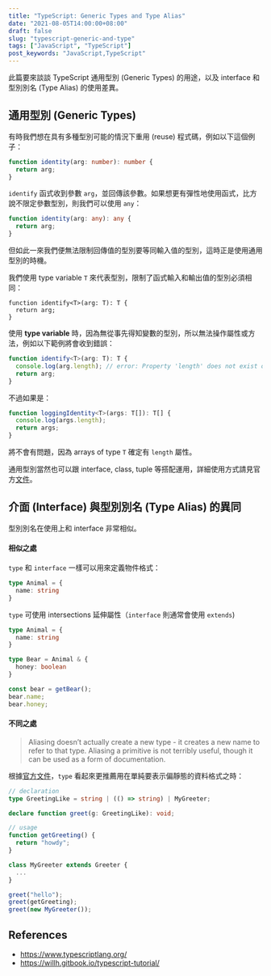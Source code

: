 ```yaml
---
title: "TypeScript: Generic Types and Type Alias"
date: "2021-08-05T14:00:00+08:00"
draft: false
slug: "typescript-generic-and-type"
tags: ["JavaScript", "TypeScript"]
post_keywords: "JavaScript,TypeScript"
---
```


此篇要來談談 TypeScript 通用型別 (Generic Types) 的用途，以及 interface 和型別別名 (Type Alias) 的使用差異。

<!--more-->

## 通用型別 (Generic Types)

有時我們想在具有多種型別可能的情況下重用 (reuse) 程式碼，例如以下這個例子：

```typescript
function identity(arg: number): number {
  return arg;
}
```

`identify` 函式收到參數 `arg`，並回傳該參數。如果想更有彈性地使用函式，比方說不限定參數型別，則我們可以使用 `any`：

```typescript
function identity(arg: any): any {
  return arg;
}
```

但如此一來我們便無法限制回傳值的型別要等同輸入值的型別，這時正是使用通用型別的時機。

我們使用 type variable `T` 來代表型別，限制了函式輸入和輸出值的型別必須相同：

```
function identify<T>(arg: T): T {
  return arg;
}
```

使用 **type variable** 時，因為無從事先得知變數的型別，所以無法操作屬性或方法，例如以下範例將會收到錯誤：

```typescript
function identify<T>(arg: T): T {
  console.log(arg.length); // error: Property 'length' does not exist on type 
  return arg;
}
```

不過如果是：

```typescript
function loggingIdentity<T>(args: T[]): T[] {
  console.log(args.length);
  return args;
}
```

將不會有問題，因為 arrays of type `T` 確定有 `length` 屬性。

通用型別當然也可以跟 interface, class, tuple 等搭配運用，詳細使用方式請見官方[文件](https://www.typescriptlang.org/docs/handbook/2/generics.html)。

## 介面 (Interface) 與型別別名 (Type Alias) 的異同

型別別名在使用上和 interface 非常相似。

#### 相似之處

`type` 和 `interface` 一樣可以用來定義物件格式：

```typescript
type Animal = {
  name: string
}
```

`type` 可使用 intersections 延伸屬性（`interface` 則通常會使用 `extends`)

```typescript
type Animal = {
  name: string
}

type Bear = Animal & { 
  honey: boolean 
}

const bear = getBear();
bear.name;
bear.honey;
```

#### 不同之處

> Aliasing doesn’t actually create a new type - it creates a new name to refer to that type. Aliasing a primitive is not terribly useful, though it can be used as a form of documentation.

根據[官方文件](https://www.typescriptlang.org/docs/handbook/declaration-files/by-example.html#reusable-types-type-aliases)，`type` 看起來更推薦用在單純要表示偏靜態的資料格式之時：

```typescript
// declaration
type GreetingLike = string | (() => string) | MyGreeter;

declare function greet(g: GreetingLike): void;

// usage
function getGreeting() {
  return "howdy";
}

class MyGreeter extends Greeter {
  ...
}

greet("hello");
greet(getGreeting);
greet(new MyGreeter());
```

## References

- https://www.typescriptlang.org/
- https://willh.gitbook.io/typescript-tutorial/
